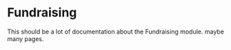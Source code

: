 # Fundraising

This should be a lot of documentation about the Fundraising module. maybe many pages.
